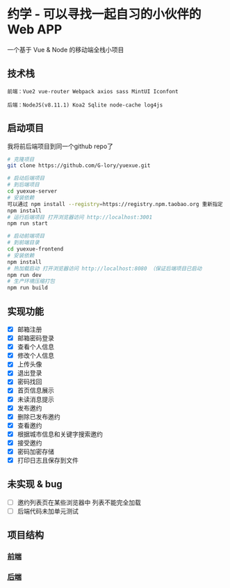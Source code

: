 # 约学 - 可以寻找一起自习的小伙伴的Web APP

一个基于 Vue & Node 的移动端全栈小项目

## 技术栈
```
前端：Vue2 vue-router Webpack axios sass MintUI Iconfont

后端：NodeJS(v8.11.1) Koa2 Sqlite node-cache log4js
```

## 启动项目

我将前后端项目到同一个github repo了

```bash
# 克隆项目
git clone https://github.com/G-lory/yuexue.git

# 启动后端项目
# 到后端项目
cd yuexue-server
# 安装依赖
可以通过 npm install --registry=https://registry.npm.taobao.org 重新指定 registry 来解决 npm 安装速度慢的问题
npm install
# 运行后端项目 打开浏览器访问 http://localhost:3001
npm run start

# 启动前端项目
# 到前端目录
cd yuexue-frontend
# 安装依赖
npm install
# 热加载启动 打开浏览器访问 http://localhost:8080 （保证后端项目已启动
npm run dev
# 生产环境压缩打包
npm run build
```

## 实现功能
- [x] 邮箱注册
- [x] 邮箱密码登录
- [x] 查看个人信息
- [x] 修改个人信息
- [x] 上传头像
- [x] 退出登录
- [x] 密码找回
- [x] 首页信息展示
- [x] 未读消息提示
- [x] 发布邀约
- [x] 删除已发布邀约
- [x] 查看邀约
- [x] 根据城市信息和关键字搜索邀约
- [x] 接受邀约
- [x] 密码加密存储
- [x] 打印日志且保存到文件

## 未实现 & bug
- [ ] 邀约列表页在某些浏览器中 列表不能完全加载
- [ ] 后端代码未加单元测试

## 项目结构
### [前端](https://github.com/G-lory/yuexue/blob/master/yuexue-frontend/README.md)
### [后端](https://github.com/G-lory/yuexue/blob/master/yuexue-server/readme.md)
